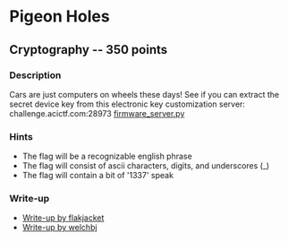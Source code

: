 # Pigeon Holes

## Cryptography -- 350 points

### Description

Cars are just computers on wheels these days! See if you can extract the secret device key from this electronic key customization server: challenge.acictf.com:28973 [firmware\_server.py](./firmware\_server.py)

### Hints

* The flag will be a recognizable english phrase
* The flag will consist of ascii characters, digits, and underscores (\_)
* The flag will contain a bit of '1337' speak


### Write-up

- [Write-up by flakjacket](https://github.com/flakjacket95/cyberstakes_2020/tree/master/crypto/pigeon_holes)
- [Write-up by welchbj](https://github.com/welchbj/ctf/tree/master/writeups/2020/CyberStakes/pigeon-holes)
